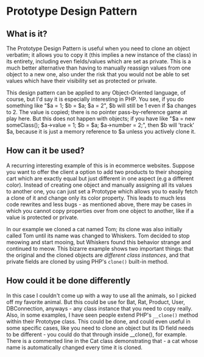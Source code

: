 # Prototype Design Pattern

## What is it?

The Prototype Design Pattern is useful when you need to clone an object verbatim; it allows you to copy it (this implies a new instance of the class) in its entirety, including even fields/values which are set as private. This is a much better alternative than having to manually reassign values from one object to a new one, also under the risk that you would not be able to set values which have their visibility set as protected or private.

This design pattern can be applied to any Object-Oriented language, of course, but I'd say it is especially interesting in PHP. You see, if you do something like "$a = 1; $b = $a; $a = 2", $b will still be 1 even if $a changes to 2. The value is copied; there is no pointer pass-by-reference game at play here. But this does not happen with objects; if you have like "$a = new someClass(); $a->value = 1; $b = $a; $a->number = 2;", then $b will 'track' $a, because it is just a memory reference to $a unless you actively clone it.

## How can it be used?

A recurring interesting example of this is in ecommerce websites. Suppose you want to offer the client a option to add two products to their shopping cart which are exactly equal but just different in one aspect (e.g a different color). Instead of creating one object and manually assigning all its values to another one, you can just set a Prototype which allows you to easily fetch a clone of it and change only its color property. This leads to much less code rewrites and less bugs - as mentioned above, there may be cases in which you cannot copy properties over from one object to another, like if a value is protected or private.

In our example we cloned a cat named Tom; its clone was also initially called Tom until its name was changed to Whiskers. Tom decided to stop meowing and start mooing, but Whiskers found this behavior strange and continued to meow. This bizarre example shows two important things: that the original and the cloned objects are *different class instances*, and that private fields are cloned by using PHP's `clone()` built-in method.

## How could it be done differently

In this case I couldn't come up with a way to use all the animals, so I picked off my favorite animal. But this could be use for Bat, Rat, Product, User, DBConnection, anyways - any class instance that you need to copy really.
Also, in some examples, I have seen people extend PHP's `__clone()` method within their Prototype class. This could be done, and could even useful in some specific cases, like you need to clone an object but its ID field needs to be different - you could do that through inside __clone(), for example. There is a commented line in the Cat class demonstrating that - a cat whose name is automatically changed every time it is cloned.